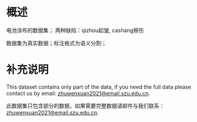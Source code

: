 # 概述
电池涂布的数据集；
两种缺陷：qizhou起皱, cashang擦伤

数据集为真实数据；标注格式为语义分割；

# 补充说明
This dataset contains only part of the data, if you need the full data please contact us by email: zhuwenxuan2021@email.szu.edu.cn.

此数据集只包含部分的数据，如果需要完整数据请邮件与我们联系：zhuwenxuan2021@email.szu.edu.cn.
